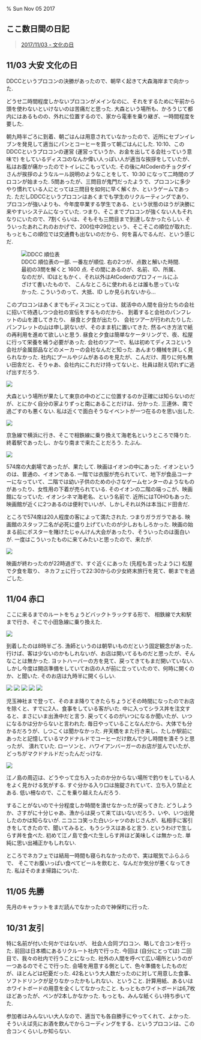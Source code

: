 % Sun Nov 05 2017

## ここ数日間の日記

<blockquote class="imgur-embed-pub" lang="en" data-id="a/MNFfq"><a href="//imgur.com/MNFfq">2017/11/03 - 文化の日</a></blockquote><script async src="//s.imgur.com/min/embed.js" charset="utf-8"></script>

## 11/03 大安 文化の日

DDCCというプロコンの決勝があったので、朝早く起きて大森海岸まで向かった.

どうせ二時間程度しかないプロコンがメインなのに、それをするために午前から頭を使わないといけないのは苦痛だと思った.
大森という場所も、かろうじて都内にはあるものの、外れに位置するので、家から電車を乗り継ぎ、一時間程度を要した.

朝九時半ごろに到着、朝ごはんは用意されていなかったので、近所にセブンイレブンを発見して適当にパンとコーヒーを買って朝ごはんにした.
10:10、このDDCCというプロコンの運営 (運営っていうか、お金を出してる会社っていう意味で) をしているディスコのなんか偉い人っぽい人が適当な挨拶をしていたが、私はお腹が痛かったのでトイレにこもっていた.
その後にAtCoderのチョクダイさんが挨拶のようなルール説明のようなことをして、10:30 になって二時間のプロコンが始まった.
5問あったが、三問目が鬼門だったようで、プロコンに多少やり慣れている人にとっては三問目を如何に早く解くか、というゲームであった.
ただしDDCCというプロコンはあくまでも学生のリクルーティングであり、
プロコンが強いよりも、今年度卒業する学生である、という状態のほうが決勝に来やすいシステムになっていた.
つまり、そこまでプロコンが強くない人もそれなりにいたので、7割くらいは、そもそも三問目まで到達しなかったらしい.
そういったあれこれのおかげで、200位中29位という、そこそこの順位が取れた.
もっともこの順位では交通費も出ないのだから、何を喜んでるんだ、という感じだ.

<figure>
  <img src="https://i.imgur.com/CRPnRfg.jpg" alt="DDCC 順位表">
  <figcaption>DDCC 順位表の一部. 一番左が順位. 右の2つが、点数と解いた時間. 最初の3問を解くと 1600 点.
  その間にあるのが、名前、ID、所属、なのだが、IDはともかく、それ以外はAtCoderのプロフィールにふざけて書いたもので、
  こんなところに使われるとは誰も思っていなかった.
  こういうのって、大抵、ID しか見られないから...
  </figcaption>
</figure>

このプロコンはあくまでもディスコにとっては、就活中の人間を自分たちの会社に招いて待遇しつつ会社の宣伝をするものだから、
到着すると会社のパンフレットの山を渡してきたり、
昼食と夕食が出たり、
会社ツアーが行われたりした.
パンフレットの山は申し訳ないが、そのまま机に置いてきた. 然るべき方法で紙の再利用を進めて欲しいと思う.
昼食と夕食は簡単なケータリングで、夜、松屋に行って栄養を補う必要があった.
会社のツアーで、私は初めてディスコという会社が金属部品などのメーカーの会社なんだと知った.
あんまり機械を詳しく見られなかった.
社内にプールやジムがあるのを見たが、こんだけ、周りに何も無い田舎だと、そりゃあ、会社内にこれだけ持ってないと、社員は耐え切れずに逃げ出すだろう.

![](https://i.imgur.com/ccnkzff.jpg)

大森という場所が果たして東京の中のどこに位置するのか正確には知らないのだが、とにかく自分の家よりずっと南にあることだけは、分かった.
三連休、南で過ごすのも悪くない.
私は近くで面白そうなイベントが一つ在るのを思い出した.

![](https://i.imgur.com/39YP8ug.jpg)

京急線で横浜に行き、そこで相鉄線に乗り換えて海老名というところで降りた.
終着駅であったし、かなり南まで来たことだろう. たぶん.

![](https://i.imgur.com/ZiUIwT7.jpg)

574席の大劇場であったが、果たして.
映画はイオンの中にあった.
イオンというのは、普通の、イオンである.
一階では衣服が売られていて、地下が食品コーナーになっていて、二階では幼い子供のための小さなゲームセンターのようなものがあったり、女性用の下着が売られている.
そのイオンの二階の端っこが、映画館になっていた.
イオンシネマ海老名、という名前で.
近所にはTOHOもあった.
映画館が近くに2つあるのは便利でいいが、しかしそれ以外は本当にド田舎だ.

ところで574席は20人程度の客によって満たされた.
つまりガラガラである.
映画館のスタッフ二名が必死に盛り上げていたのが少しおもしろかった.
映画の始まる前にポスターを賭けたじゃんけん大会があったり、そういったのは面白いが.
一度はこういったものに来てみたいと思ったので、来たが.

![](https://i.imgur.com/u0g695q.jpg)

映画が終わったのが22時過ぎで、すぐ近くにあった (先程も言ったように) 松屋で夕食を取り、
ネカフェに行って22:30からの少女終末旅行を見て、朝までを過ごした.

## 11/04 赤口

ここに来るまでのルートをちょうどバックトラックする形で、
相鉄線で大和駅まで行き、そこで小田急線に乗り換えた.

![](https://i.imgur.com/ppEsWRX.jpg)

到着したのは8時半ごろ.
漁師というのは朝早いものだという固定観念があった.
行けば、客は少ないのかもしれないが、お店は開いてるものだと思ったが、そんなことは無かった.
ヨットハーバーの方を見て、戻ってきてもまだ開いていない.
しかし今度は開店準備をしていてお店の人が前に立っていたので、何時に開くのか、と聞いた.
そのお店は九時半に開くらしい.

![](https://i.imgur.com/Qxxd6TH.jpg)
![](https://i.imgur.com/TPG0Kcm.jpg)
![](https://i.imgur.com/2D4J2CO.jpg)
![](https://i.imgur.com/vNBmmwf.jpg)
![](https://i.imgur.com/PqxX9Ys.jpg)

児玉神社まで登って、そのまま降りてきたらちょうどその時間になったのでお店を除くと、すでに2人、食事をしている客がいた.
中に入ってシラス丼を注文すると、まさにいま出漁中だと言う.
戻ってくるのがいつになるか聞いたが、いつになるかは分からないと言われた.
毎日やっていることなんだから、大体でも分かるだろうが、しつこくは聞かなかった.
弁天橋をまた行き来し、たしか駅前にあったと記憶しているマクドナルドでコーヒーだけ飲んで少し時間を潰そうと思ったが、
潰れていた.
ローソンと、ハワイアンバーガーのお店が並んでいたが、どっちがマクドナルドだったんだっけな.

![](https://i.imgur.com/bbFDiIu.jpg)

江ノ島の周辺は、どうやって立ち入ったのか分からない場所で釣りをしている人をよく見かける気がする.
すぐ分かる入り口は施錠されていて、立ち入り禁止とある.
低い柵なので、ここを乗り越えたんだろう.

することがないので十分程度しか時間を潰せなかったが戻ってきた.
どうしようか、さすがに十分じゃあ、漁からは戻って来てはいないだろう、いや、いつ出発したのかは知らないが.
ニコニコ笑った白いシャツのおじさんが、私相手に客引きをしてきたので、聞いてみると、もうシラスはあると言う.
というわけで生しらす丼を食べた.
初めて江ノ島で食べた生しらす丼ほど美味しくは無かった.
単純に思い出補正かもしれない.

ところでネカフェでは結局一時間も寝られなかったので、実は眠気でふらふらで、
そこでお腹いっぱい食べてビールを飲むと、なんだか気分が悪くなってきた.
私はそのまま帰路についた.

## 11/05 先勝

先月のキャラットをまだ読んでなかったので神保町に行った.

## 10/31 友引

特に名前が付いた何かではないが、
社会人合同プロコン、略して合コンを行った.
前回は日本橋にあるリクルート社内で行った.
今回は (自分にとっては) 二回目で、我々の社内で行うことになった.
社外の人間を呼べて広い場所というのが一つあるのでそこで行った.
会場を用意する側として、色々準備をしたものだが、ほとんどは杞憂だった.
42名という大人数だったのに対して用意した食事、ソフトドリンクが足りなかったかもしれない、ということ.
計算用紙、あるいはホワイトボードの用意を全くしてなかったこと.
もっともホワイトボードは6,7枚ほどあったが、ペンが2本しかなかった.
もっとも、みんな紙くらい持ち歩いてた.

参加者はみんないい大人なので、適当でも各自勝手にやってくれて、よかった.
そういえば先にお酒を飲んでからコーディングをする、というプロコンは、この合コンくらいしか知らない.

